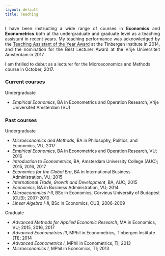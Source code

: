 ```yaml
---
layout: default
title: Teaching
---
```


<p align = "justify"> I have been instructing a wide range of courses in <b>Economics</b> and <b>Econometrics</b> both at tha undergraduate and graduate level as a teaching assistant in recent years. My teaching performance was acknowledged by the  <a href = "http://www.tinbergen.nl/student-council/teaching-assistant-and-lecturer-of-the-year/">Teaching Assistant of the Year Award</a> at the Tinbergen Institute in 2014, and the nomination for the Best Lecturer Award at the Vrije Universiteit Amsterdam in 2017. </p> 
 
I am thrilled to debut as a lecturer for the Microeconomics and Methods course in October, 2017.

### **Current courses**
Undergraduate
  * *Empirical Economics*, BA in Econometrics and Operation Research, Vrije Universiteit Amsterdam (VU)
  
### **Past courses**
Undergraduate
  * *Microeconomics and Methods*, BA in Philosophy, Politics, and Economics, VU; 2017
  * *Empirical Economics*, BA in Econometrics and Operation Research, VU; 2016  
  * *Introduction to Econometrics*, BA, Amsterdam University College (AUC); 2015, 2016, 2017
  * *Economics for the Global Era*, BA in International Business Administration, VU; 2015
  * *International Trade, Growth and Development*, BA, AUC; 2015
  * *Economics*, BA in Business Administration, VU; 2014
  * *Microeconomics I-II*, BSc in Economics, Corvinus University of Budapest (CUB); 2007-2010
  * *Linear Algebra I-II*, BSc in Economics, CUB; 2006-2009
  
Graduate 
  * *Advanced Methods for Applied Economic Research*, MA in Economics, VU; 2015, 2016, 2017
  * *Advanced Econometrics III*, MPhil in Econometrics, Tinbergen Institute (TI); 2014
  * *Advanced Econometrics I*, MPhil in Econometrics, TI; 2013
  * *Microeconomics I*, MPhil in Economics, TI; 2013
